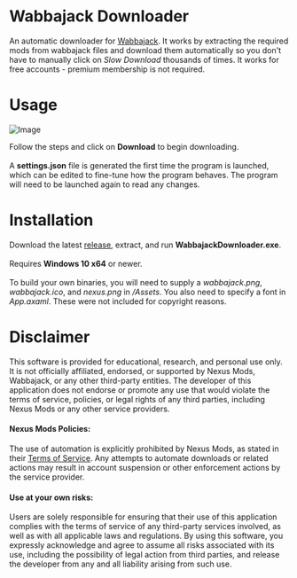 # Wabbajack Downloader
An automatic downloader for [Wabbajack](https://github.com/wabbajack-tools/wabbajack). It works by extracting the required mods from wabbajack files and download them automatically so you don't have to manually click on *Slow Download* thousands of times. It works for free accounts - premium membership is not required.
# Usage
![Image](https://github.com/ent3m/WabbajackDownloader/blob/master/WabbajackDownloader/Assets/screenshot.png)

Follow the steps and click on **Download** to begin downloading.<br><br>
A **settings.json** file is generated the first time the program is launched, which can be edited to fine-tune how the program behaves. The program will need to be launched again to read any changes.

# Installation
Download the latest [release](https://github.com/ent3m/WabbajackDownloader/releases), extract, and run **WabbajackDownloader.exe**.<br><br>
Requires **Windows 10 x64** or newer.<br><br>
To build your own binaries, you will need to supply a *wabbajack.png*, *wabbajack.ico*, and *nexus.png* in */Assets*. You also need to specify a font in *App.axaml*. These were not included for copyright reasons.

# Disclaimer
This software is provided for educational, research, and personal use only. It is not officially affiliated, endorsed, or supported by Nexus Mods, Wabbajack, or any other third-party entities. The developer of this application does not endorse or promote any use that would violate the terms of service, policies, or legal rights of any third parties, including Nexus Mods or any other service providers.

#### Nexus Mods Policies:
The use of automation is explicitly prohibited by Nexus Mods, as stated in their [Terms of Service](https://help.nexusmods.com/article/18-terms-of-service). Any attempts to automate downloads or related actions may result in account suspension or other enforcement actions by the service provider.

#### Use at your own risks:
Users are solely responsible for ensuring that their use of this application complies with the terms of service of any third-party services involved, as well as with all applicable laws and regulations. By using this software, you expressly acknowledge and agree to assume all risks associated with its use, including the possibility of legal action from third parties, and release the developer from any and all liability arising from such use.
